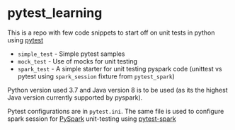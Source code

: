 # pytest_learning

This is a repo with few code snippets to start off on unit tests in python using [pytest](https://docs.pytest.org/en/stable/)

- `simple_test` - Simple pytest samples
- `mock_test` - Use of mocks for unit testing
- `spark_test` - A  simple starter for unit testing pyspark code (unittest vs pytest using `spark_session` fixture from `pytest_spark`)

Python version used 3.7 and Java version 8 is to be used (as its the highest Java version currently supported by pyspark).

Pytest configurations are in `pytest.ini`.
The same file is used to configure spark session for [PySpark](https://spark.apache.org/) unit-testing using [pytest-spark](https://pypi.org/project/pytest-spark/)
